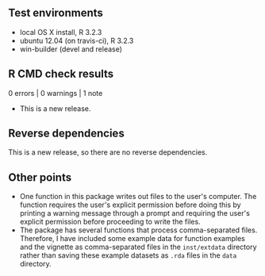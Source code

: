 ## Test environments
* local OS X install, R 3.2.3
* ubuntu 12.04 (on travis-ci), R 3.2.3
* win-builder (devel and release)

## R CMD check results

0 errors | 0 warnings | 1 note

* This is a new release.

## Reverse dependencies

This is a new release, so there are no reverse dependencies.

## Other points

- One function in this package writes out files to the user's computer. The function requires the user's explicit permission before doing this by printing a warning message through a prompt and requiring the user's explicit permission before proceeding to write the files.
- The package has several functions that process comma-separated files. Therefore, I have included some example data for function examples and the vignette as comma-separated files in the `inst/extdata` directory rather than saving these example datasets as `.rda` files in the `data` directory.
